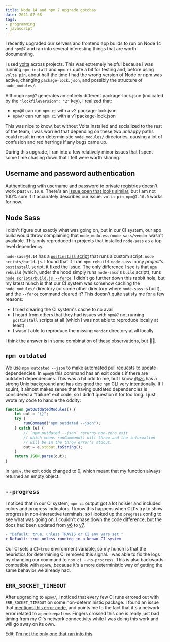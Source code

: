 ```yaml
---
title: Node 14 and npm 7 upgrade gotchas
date: 2021-07-08
tags:
- programming
- javascript
---
```


I recently upgraded our servers and frontend app builds to run on Node 14 and `npm@7`
and ran into several interesting things that are worth documenting.

I used [volta][7] across projects. This was extremely helpful because I was
running `npm install` and `npm ci` quite a bit for testing and, before using `volta pin`,
about half the time I had the wrong version of Node or npm was
active, changing `package-lock.json`, and possibly the structure of `node_modules/`.

Although `npm@7` generates an entirely different package-lock.json (indicated
by the `"lockfileVersion": "2"` key), I realized that:

-   `npm@6` can run `npm ci` with a v2 package-lock.json
-   `npm@7` can run `npm ci` with a v1 package-lock.json

This was nice to know, but without Volta installed and socialized to the rest of
the team, I was worried that depending on these two *un*happy paths could result
in non-deterministic `node_modules/` directories, causing a lot of confusion and
red herrings if any bugs came up.

During this upgrade, I ran into a few relatively minor issues that I spent some
time chasing down that I felt were worth sharing.

## Username and password authentication

Authenticating with username and password to private registries doesn't work
past `v7.10.0`. There's an [issue open that looks similar][1], but I am not 100%
sure if it accurately describes our issue. `volta pin npm@7.10.0` works for now.

## Node Sass

I didn't figure out exactly what was going on, but in our CI system, our app
build would throw complaining that `node_moduless/node-sass/vendor` wasn't available.
This only reproduced in projects that installed `node-sass` as a top level dependency.

`node-sass@4.14` has a [`postinstall` script][2] that runs a custom script:
`node scripts/build.js`. I found that if I ran `npm rebuild node-sass` in my
_project's_ `postinstall` script, it fixed the issue. The only difference I
see is that `npm rebuild` (which, under the hood simply runs `node-sass`'s `build`
script), runs [`node scripts/build.js --force`][3]. I didn't go further down
this rabbit hole, but my latest hunch is that our CI system was somehow caching
the `node_modules/` directory (or some other directory where `node-sass` is built),
and the `--force` command cleared it? This doesn't quite
satisfy me for a few reasons:

-   I tried clearing the CI system's cache to no avail
-   I heard from others that they had issues with `npm@7` not running `postinstall`
    scripts at all (which I was not able to reproduce locally at least).
-   I wasn't able to reproduce the missing `vendor` directory at all locally.

I think the answer is in some combination of these observations, but 🤷🏽.

## `npm outdated`

We use `npm outdated --json` to make automated pull requests to update dependencies.
In `npm@6` this command has an exit code `1` if there are outdated dependencies.
This was a bit odd to me, but I know [@izs][8] has a strong Unix background and
has designed the `npm` CLI very intentionally. If I squint, it almost makes sense
that having outdated dependencies is considered a "failure" exit code, so I didn't
question it for too long. I just wrote my code to handle the oddity:

```javascript
function getOutdatedModules() {
    let out = "{}";
    try {
        runCommand("npm outdated --json");
    } catch (e) {
        // `npm outdated --json` returns non-zero exit
        // which means runCommand() will throw and the information
        // will be in the throw error's stdout.
        out = e.stdout.toString();
    }
    return JSON.parse(out);
}
```

In `npm@7`, the exit code changed to 0, which meant that my function always
returned an empty object.

## `--progress`

I noticed that in our CI system, `npm ci` output got a lot noisier and included
colors and progress indicators. I know this happens when CLI's
try to show progress in non-interactive terminals, so I looked up the `progress`
config to see what was going on. I couldn't chase down the code difference,
but the docs had been updated from [v6][4] to [v7][5].

```diff
- "Default: true, unless TRAVIS or CI env vars set."
+ Default: true unless running in a known CI system
```

Our CI sets a `CI=true` environment variable, so my hunch is that the
heuristics for determining CI removed this signal. I was able to fix the logs by
changing our command to `npm ci --no-progress`. This is also backwards compatible
with `npm@6`, because it's a more deterministic way of getting the same behavior
we already had.

## `ERR_SOCKET_TIMEOUT`

After upgrading to `npm@7`, I noticed that every few CI runs errored out with
`ERR_SOCKET_TIMEOUT` on some non-deterministic package. I found an issue that
[mentions this error code][6], and points me to the fact that it's a network
error related to `agentkeepalive`. Fingers crossed this one is really just bad
timing from my CI's network connectivity while I was doing this work and will go
away on its own.

Edit: [I'm not the only one that ran into this][9].

[1]: https://github.com/npm/cli/issues/3284
[2]: https://github.com/sass/node-sass/blob/v4.14.1/package.json#L32
[3]: https://github.com/sass/node-sass/blob/v4.14.1/package.json#L35
[4]: https://docs.npmjs.com/cli/v6/using-npm/config#progress
[5]: https://docs.npmjs.com/cli/v7/using-npm/config#progress
[6]: https://github.com/npm/cli/pull/3498
[7]: https://volta.sh
[8]: https://twitter.com/izs
[9]: https://github.com/npm/cli/issues/3078
